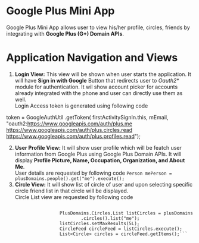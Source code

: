 # Google Plus Mini App

Google Plus Mini App allows user to view his/her profile, circles, friends by integrating with **Google Plus (G+) Domain APIs**.

# Application Navigation and Views

1. **Login View:**
This view will be shown when user starts the application. It will have **Sign in with Google** Button that redirects user to *Oauth2** module for authentication. It wil show account picker for accounts already integrated with the phone and user can directly use them as well.  
Login Access token is generated using following code

token = GoogleAuthUtil .getToken( firstActivitySignIn.this, mEmail, "oauth2:https://www.googleapis.com/auth/plus.me https://www.googleapis.com/auth/plus.circles.read https://www.googleapis.com/auth/plus.profiles.read");

2. **User Profile View:**
It will show user profile which will be featch user information from Google Plus using Google Plus Domain APIs. It will display **Profile Picture, Name, Occupation, Organization, and About Me**.  
User details are requested by following code
```Person mePerson = plusDomains.people().get("me").execute();```  
3. **Circle View:**
It will show list of circle of user and upon selecting specific circle friend list in that circle will be displayed.  
Circle List view are requested by following code
```Person mePerson = plusDomains.people().get("me").execute();

					PlusDomains.Circles.List listCircles = plusDomains
							.circles().list("me");
					listCircles.setMaxResults(5L);
					CircleFeed circleFeed = listCircles.execute();
					List<Circle> circles = circleFeed.getItems();```
